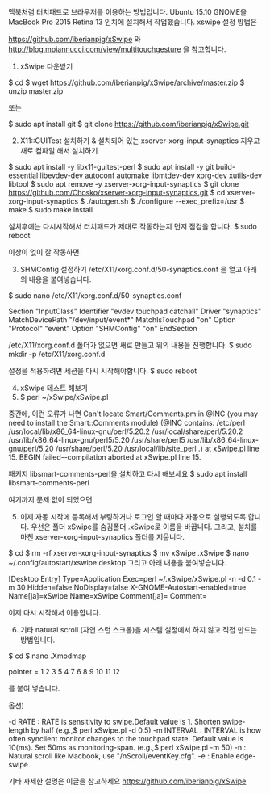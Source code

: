 맥북처럼 터치패드로 브라우저를 이용하는 방법입니다.
Ubuntu 15.10 GNOME을 MacBook Pro 2015 Retina 13 인치에 설치해서 작업했습니다.
xswipe 설정 방법은

https://github.com/iberianpig/xSwipe 와 http://blog.mpiannucci.com/view/multitouchgesture 을 참고합니다.

1. xSwipe 다운받기 

$ cd
$ wget https://github.com/iberianpig/xSwipe/archive/master.zip
$ unzip master.zip

또는

$ sudo apt install git
$ git clone https://github.com/iberianpig/xSwipe.git
 
2. X11::GUITest 설치하기 & 설치되어 있는 xserver-xorg-input-synaptics 지우고 새로 컴파일 해서 설치하기

$ sudo apt install -y libx11-guitest-perl
$ sudo apt install -y git build-essential libevdev-dev autoconf automake libmtdev-dev xorg-dev xutils-dev libtool
$ sudo apt remove -y xserver-xorg-input-synaptics
$ git clone https://github.com/Chosko/xserver-xorg-input-synaptics.git
$ cd xserver-xorg-input-synaptics
$ ./autogen.sh
$ ./configure --exec_prefix=/usr
$ make
$ sudo make install

설치후에는 다시시작해서 터치패드가 제대로 작동하는지 먼저 점검을 합니다.
$ sudo reboot

이상이 없이 잘 작동하면

3. SHMConfig 설정하기
/etc/X11/xorg.conf.d/50-synaptics.conf 을 열고 아래의 내용을 붙여넣습니다.

$ sudo nano /etc/X11/xorg.conf.d/50-synaptics.conf

Section "InputClass"
Identifier "evdev touchpad catchall"
Driver "synaptics"
MatchDevicePath "/dev/input/event*"
MatchIsTouchpad "on"
Option "Protocol" "event"
Option "SHMConfig" "on"
EndSection

/etc/X11/xorg.conf.d 폴더가 없으면 새로 만들고 위의 내용을 진행합니다.
$ sudo mkdir -p /etc/X11/xorg.conf.d

설정을 적용하려면 세션을 다시 시작해야합니다. 
$ sudo reboot

4. xSwipe 테스트 해보기
5. $ perl ~/xSwipe/xSwipe.pl

중간에, 이런 오류가 나면
Can't locate Smart/Comments.pm in @INC (you may need to install the Smart::Comments module) (@INC contains: /etc/perl /usr/local/lib/x86_64-linux-gnu/perl/5.20.2 /usr/local/share/perl/5.20.2 /usr/lib/x86_64-linux-gnu/perl5/5.20 /usr/share/perl5 /usr/lib/x86_64-linux-gnu/perl/5.20 /usr/share/perl/5.20 /usr/local/lib/site_perl .) at xSwipe.pl line 15.
BEGIN failed--compilation aborted at xSwipe.pl line 15.

패키지 libsmart-comments-perl을 설치하고 다시 해보세요
$ sudo apt install libsmart-comments-perl

여기까지 문제 없이 되었으면

5. 이제 자동 시작에 등록해서 부팅하거나 로그인 할 때마다 자동으로 실행되도록 합니다.
우선은 폴더 xSwipe를 숨김폴더 .xSwipe로 이름을 바꿉니다.
그리고, 설치를 마친 xserver-xorg-input-synaptics 폴더를 지웁니다.

$ cd
$ rm -rf xserver-xorg-input-synaptics
$ mv xSwipe .xSwipe
$ nano ~/.config/autostart/xswipe.desktop
그리고 아래 내용을 붙여넣습니다.
 
[Desktop Entry]
Type=Application
Exec=perl ~/.xSwipe/xSwipe.pl -n -d 0.1 -m 30
Hidden=false
NoDisplay=false
X-GNOME-Autostart-enabled=true
Name[ja]=xSwipe
Name=xSwipe
Comment[ja]=
Comment=

이제 다시 시작해서 이용합니다.

6. 기타 
natural scroll (자연 스런 스크롤)을 시스템 설정에서 하지 않고 직접 만드는 방법입니다.

$ cd
$ nano .Xmodmap

pointer = 1 2 3 5 4 7 6 8 9 10 11 12

를 붙여 넣습니다.

옵션)

-d RATE : RATE is sensitivity to swipe.Default value is 1. Shorten swipe-length by half (e.g.,$ perl xSwipe.pl -d 0.5)
-m INTERVAL : INTERVAL is how often synclient monitor changes to the touchpad state. Default value is 10(ms). Set 50ms as monitoring-span. (e.g.,$ perl xSwipe.pl -m 50)
-n : Natural scroll like Macbook, use "/nScroll/eventKey.cfg".
-e : Enable edge-swipe
 
기타 자세한 설명은 이글을 참고하세요
https://github.com/iberianpig/xSwipe

